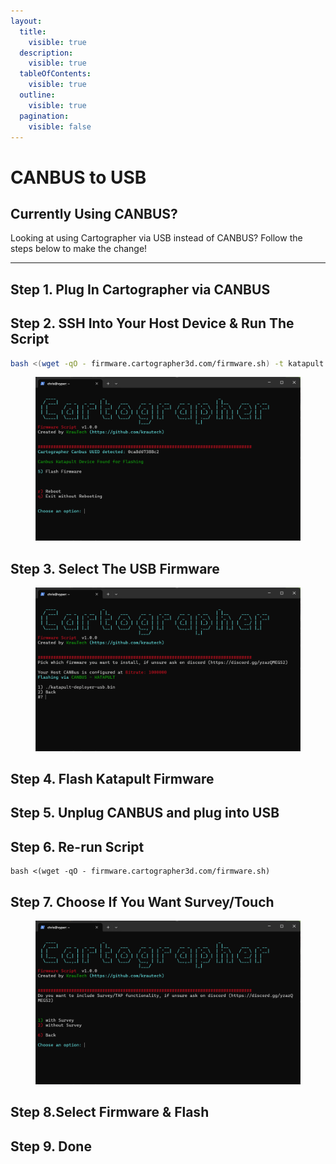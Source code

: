 ```yaml
---
layout:
  title:
    visible: true
  description:
    visible: true
  tableOfContents:
    visible: true
  outline:
    visible: true
  pagination:
    visible: false
---
```


# CANBUS to USB

## Currently Using CANBUS?

Looking at using Cartographer via USB instead of CANBUS? Follow the steps below to make the change!

***

## Step 1. Plug In Cartographer via CANBUS

## Step 2. SSH Into Your Host Device & Run The Script

```bash
bash <(wget -qO - firmware.cartographer3d.com/firmware.sh) -t katapult -s usb
```

<figure><img src="../../../.gitbook/assets/image (69).png" alt=""><figcaption></figcaption></figure>

## Step 3. Select The USB Firmware

<figure><img src="../../../.gitbook/assets/image (71).png" alt=""><figcaption></figcaption></figure>

## Step 4. Flash Katapult Firmware

## Step 5. Unplug CANBUS and plug into USB

## Step 6. Re-run Script

```
bash <(wget -qO - firmware.cartographer3d.com/firmware.sh)
```

## Step 7. Choose If You Want Survey/Touch

<figure><img src="../../../.gitbook/assets/image (70).png" alt=""><figcaption></figcaption></figure>

## Step 8.Select Firmware & Flash

## Step 9. Done
